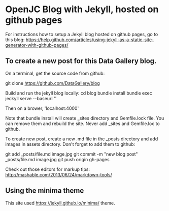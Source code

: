 OpenJC Blog with Jekyll, hosted on github pages
===============================================

For instructions how to setup a Jekyll blog hosted on github pages, go to this blog: https://help.github.com/articles/using-jekyll-as-a-static-site-generator-with-github-pages/

To create a new post for this Data Gallery blog.
------------
On a terminal, get the source code from github:

git clone https://github.com/DataGallery/blog

Build and run the jekyll blog locally:
cd blog
bundle install
bundle exec jeckyll serve --baseurl ''

Then on a brower, 'localhost:4000'

Note that bundle install will create _sites directory and Gemfile.lock file.  You can remove them and rebuild the site.  Never add _sites and Gemfile.loc to github.

To create new post, create a new .md file in the _posts directory and add images in assets directory.  Don't forget to add them to github:

git add _posts/file.md image.jpg
git commit -m "new blog post" _posts/file.md image.jpg
git push origin gh-pages

Check out those editors for markup tips: http://mashable.com/2013/06/24/markdown-tools/

Using the minima theme
-------------- 

This site used https://jekyll.github.io/minima/ theme.



